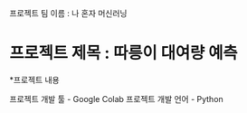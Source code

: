 프로젝트 팀 이름 : 나 혼자 머신러닝

<h1> 프로젝트 제목 : 따릉이 대여량 예측 </h1>

*프로젝트 내용


프로젝트 개발 툴 - Google Colab </li>
프로젝트 개발 언어 - Python
